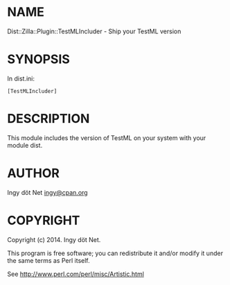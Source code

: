 # NAME

Dist::Zilla::Plugin::TestMLIncluder - Ship your TestML version

# SYNOPSIS

In dist.ini:

    [TestMLIncluder]

# DESCRIPTION

This module includes the version of TestML on your system with your module
dist.

# AUTHOR

Ingy döt Net <ingy@cpan.org>

# COPYRIGHT

Copyright (c) 2014. Ingy döt Net.

This program is free software; you can redistribute it and/or modify it
under the same terms as Perl itself.

See http://www.perl.com/perl/misc/Artistic.html
